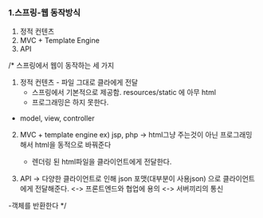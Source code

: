 ### 1.스프링-웹 동작방식
1) 정적 컨텐츠
2) MVC + Template Engine
3) API

/*
스프링에서 웹이 동작하는 세 가지
1. 정적 컨텐츠 - 파일 그대로 클라에게 전달
    - 스프링에서 기본적으로 제공함. resources/static 에 아무 html
    - 프로그래밍은 하지 못한다.

- model, view, controller
2. MVC + template engine ex) jsp, php -> html그냥 주는것이 아닌
   프로그래밍 해서  html을 동적으로 바꿔준다
    - 렌더링 된 html파일을 클라이언트에게 전달한다.


3. API -> 다양한 클라이언트로 인해
   json 포맷(대부분이 사용json) 으로 클라이언트에게 전달해준다.
   <-> 프론트엔드와 협업에 용의
   <-> 서버끼리의 통신

-객체를 반환한다
*/